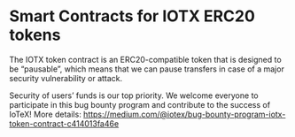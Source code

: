 # Smart Contracts for IOTX ERC20 tokens

The IOTX token contract is an ERC20-compatible token that is designed to be “pausable”, which means that we can pause transfers in case of a major security vulnerability or attack.

Security of users’ funds is our top priority. We welcome everyone to participate in this bug bounty program and contribute to the success of IoTeX! More details: https://medium.com/@iotex/bug-bounty-program-iotx-token-contract-c414013fa46e
